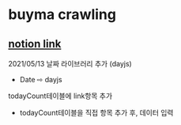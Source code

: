 # buyma crawling

## [notion link](https://www.notion.so/buyma-70a3aa1c40c74414a413a0a02947fc5b)


2021/05/13
날짜 라이브러리 추가 (dayjs)
- Date ⇨ dayjs

todayCount테이블에 link항목 추가
- todayCount테이블을 직접 항목 추가 후, 데이터 입력
